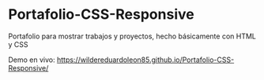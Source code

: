 # Portafolio-CSS-Responsive

Portafolio para mostrar trabajos y proyectos, hecho básicamente con HTML y CSS

Demo en vivo: https://wildereduardoleon85.github.io/Portafolio-CSS-Responsive/
